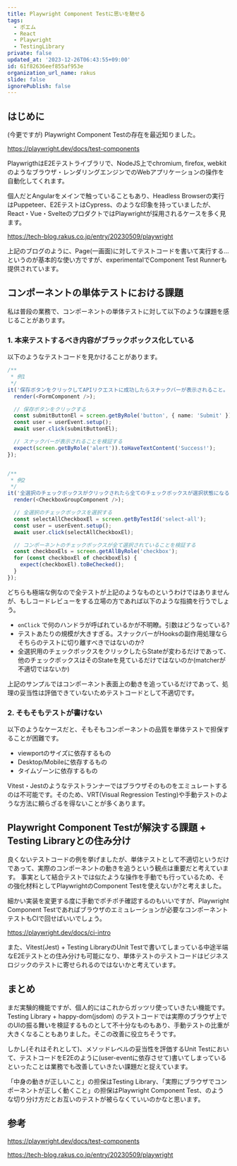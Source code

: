 ```yaml
---
title: Playwright Component Testに思いを馳せる
tags:
  - ポエム
  - React
  - Playwright
  - TestingLibrary
private: false
updated_at: '2023-12-26T06:43:55+09:00'
id: 61f82636eef855af953e
organization_url_name: rakus
slide: false
ignorePublish: false
---
```


## はじめに

(今更ですが) Playwright Component Testの存在を最近知りました。

https://playwright.dev/docs/test-components

PlaywrigthはE2Eテストライブラリで、NodeJS上でchromium, firefox, webkitのようなブラウザ・レンダリングエンジンでのWebアプリケーションの操作を自動化してくれます。

個人だとAngularをメインで触っていることもあり、Headless Browserの実行はPuppeteer、E2EテストはCypress、のような印象を持っていましたが、React・Vue・SvelteのプロダクトではPlaywrightが採用されるケースを多く見ます。

https://tech-blog.rakus.co.jp/entry/20230509/playwright

上記のブログのように、Page(一画面)に対してテストコードを書いて実行する...というのが基本的な使い方ですが、experimentalでComponent Test Runnerも提供されています。

## コンポーネントの単体テストにおける課題

私は普段の業務で、コンポーネントの単体テストに対して以下のような課題を感じることがあります。

### 1. 本来テストするべき内容がブラックボックス化している

以下のようなテストコードを見かけることがあります。

```ts
/**
 * 例1
 */
it('保存ボタンをクリックしてAPIリクエストに成功したらスナックバーが表示されること。', async () => {
  render(<FormComponent />);

  // 保存ボタンをクリックする
  const submitButtonEl = screen.getByRole('button', { name: 'Submit' });
  const user = userEvent.setup();
  await user.click(submitButtonEl);

  // スナックバーが表示されることを検証する
  expect(screen.getByRole('alert')).toHaveTextContent('Success!');
});


/**
 * 例2
 */
it('全選択のチェックボックスがクリックされたら全てのチェックボックスが選択状態になること', async () => {
  render(<CheckboxGroupComponent />);

  // 全選択のチェックボックスを選択する
  const selectAllCheckboxEl = screen.getByTestId('select-all');
  const user = userEvent.setup();
  await user.click(selectAllCheckboxEl);

  // コンポーネントのチェックボックスが全て選択されていることを検証する
  const checkboxEls = screen.getAllByRole('checkbox');
  for (const checkboxEl of checkboxEls) {
    expect(checkboxEl).toBeChecked();
  }
});
```

どちらも極端な例なので全テストが上記のようなものというわけではありませんが、もしコードレビューをする立場の方であれば以下のような指摘を行うでしょう。

- `onClick` で何のハンドラが呼ばれているかが不明瞭。引数はどうなっている?
- テストあたりの規模が大きすぎる。スナックバーがHooksの副作用処理ならそちらのテストに切り離すべきではないのか?
- 全選択用のチェックボックスをクリックしたらStateが変わるだけであって、他のチェックボックスはそのStateを見ているだけではないのか(matcherが不適切ではないか)

上記のサンプルではコンポーネント表面上の動きを追っているだけであって、処理の妥当性は評価できていないためテストコードとして不適切です。

### 2. そもそもテストが書けない

以下のようなケースだと、そもそもコンポーネントの品質を単体テストで担保することが困難です。

- viewportのサイズに依存するもの
- Desktop/Mobileに依存するもの
- タイムゾーンに依存するもの

Vitest・Jestのようなテストランナーではブラウザそのものをエミュレートするのは不可能です。そのため、VRT(Visual Regression Testing)や手動テストのような方法に頼らざるを得ないことが多くあります。

## Playwright Component Testが解決する課題 + Testing Libraryとの住み分け

良くないテストコードの例を挙げましたが、単体テストとして不適切というだけであって、実際のコンポーネントの動きを追うという観点は重要だと考えています。
事実として結合テストでは似たような操作を手動でも行っているため、その強化材料としてPlaywrightのComponent Testを使えないか?と考えました。

細かい実装を変更する度に手動でポチポチ確認するのもいいですが、Playwright Component Testであればブラウザのエミュレーションが必要なコンポーネントテストもCIで回せばいいでしょう。

https://playwright.dev/docs/ci-intro

また、Vitest(Jest) + Testing LibraryのUnit Testで書いてしまっている中途半端なE2Eテストとの住み分けも可能になり、単体テストのテストコードはビジネスロジックのテストに寄せられるのではないかと考えています。

## まとめ

まだ実験的機能ですが、個人的にはこれからガッツリ使っていきたい機能です。
Testing Library + happy-dom(jsdom) のテストコードでは実際のブラウザ上でのUIの振る舞いを検証するものとして不十分なものもあり、手動テストの比重が大きくなることもありました。そこの改善に役立ちそうです。

しかし(それはそれとして)、メソッドレベルの妥当性を評価するUnit Testにおいて、テストコードをE2Eのように(user-eventに依存させて)書いてしまっているといったことは業務でも改善していきたい課題だと捉えています。

「中身の動きが正しいこと」の担保はTesting Library、「実際にブラウザでコンポーネントが正しく動くこと」の担保はPlaywright Component Test、のような切り分け方だとお互いのテストが被らなくていいのかなと思います。

## 参考

https://playwright.dev/docs/test-components

https://tech-blog.rakus.co.jp/entry/20230509/playwright
